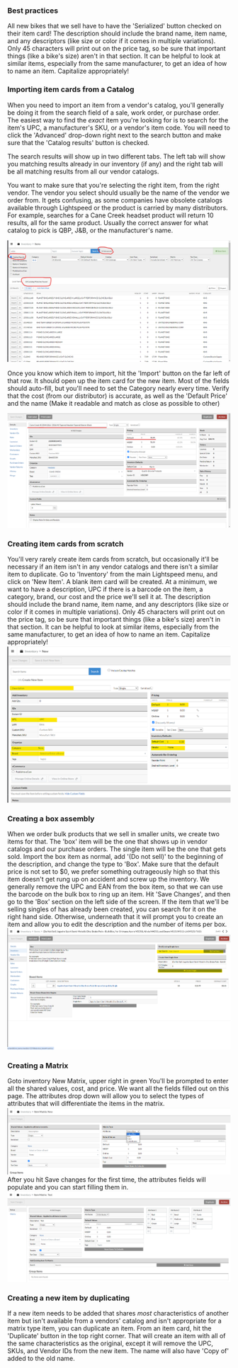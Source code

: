 ### Best practices
All new bikes that we sell have to have the 'Serialized' button checked on their item card! 
The description should include the brand name, item name, and any descriptors (like size or color if it comes in multiple variations). Only 45 characters will print out on the price tag, so be sure that important things (like a bike's size) aren't in that section. It can be helpful to look at similar items, especially from the same manufacturer, to get an idea of how to name an item. Capitalize appropriately!  


### Importing item cards from a Catalog
When you need to import an item from a vendor's catalog, you'll generally be doing it from the search field of a sale, work order, or purchase order. The easiest way to find the *exact* item you're looking for is to search for the item's UPC, a manufacturer's SKU, or a vendor's item code. You will need to click the 'Advanced' drop-down right next to the search button and make sure that the 'Catalog results' button is checked.

The search results will show up in two different tabs. The left tab will show you matching results already in our inventory (if any) and the right tab will be all matching results from all our vendor catalogs.

You want to make sure that you're selecting the right item, from the right vendor. The vendor you select should usually be the name of the vendor we order from. It gets confusing, as some companies have obsolete catalogs available through Lightspeed or the product is carried by many distributors. For example, searches for a Cane Creek headset product will return 10 results, all for the same product. 
Usually the correct answer for what catalog to pick is QBP, J&B, or the manufacturer's name. 

![image](images/catalogresults.png)   

Once you know which item to import, hit the 'Import' button on the far left of that row. It should open up the item card for the new item. Most of the fields should auto-fill, but you'll need to set the Category nearly every time. Verify that the cost (from our distributor) is accurate, as well as the 'Default Price' and the name (Make it readable and match as close as possible to other)

![image](images/itemcard.png)

### Creating item cards from scratch
You'll very rarely create item cards from scratch, but occasionally it'll be necessary if an item isn't in any vendor catalogs and there isn't a similar item to duplicate. 
Go to 'Inventory' from the main Lightspeed menu, and click on 'New Item'. A blank item card will be created. At a minimum, we want to have a description, UPC if there is a barcode on the item, a category, brand, our cost and the price we'll sell it at. The description should include the brand name, item name, and any descriptors (like size or color if it comes in multiple variations). Only 45 characters will print out on the price tag, so be sure that important things (like a bike's size) aren't in that section. It can be helpful to look at similar items, especially from the same manufacturer, to get an idea of how to name an item. Capitalize appropriately!  
![image](images/itemfromscratch.png)

### Creating a box assembly
When we order bulk products that we sell in smaller units, we create two items for that. The 'box' item will be the one that shows up in vendor catalogs and our purchase orders. The single item will be the one that gets sold. Import the box item as normal, add '(Do not sell)' to the beginning of the description, and change the type to 'Box'. Make sure that the default price is not set to $0, we prefer something outrageously high so that this item doesn't get rung up on accident and screw up the inventory. We generally remove the UPC and EAN from the box item, so that we can use the barcode on the bulk box to ring up an item. Hit 'Save Changes', and then go to the 'Box' section on the left side of the screen.
If the item that we'll be selling singles of has already been created, you can search for it on the right hand side. Otherwise, underneath that it will prompt you to create an item and allow you to edit the description and the number of items per box. 
![image](images/boxitem.png)

### Creating a Matrix 
Goto inventory
New Matrix, upper right in green
You'll be prompted to enter all the shared values, cost, and price. We want all the fields filled out on this page.
The attributes drop down will allow you to select the types of attributes that will differentiate the items in the matrix.
![image](images/matrix.png) 
After you hit Save changes for the first time, the attributes fields will populate and you can start filling them in. 
![image](images/matrix2.png)

### Creating a new item by duplicating
If a new item needs to be added that shares *most* characteristics of another item but isn't available from a vendors' catalog and isn't appropriate for a matrix type item, you can duplicate an item. From an item card, hit the 'Duplicate' button in the top right corner. That will create an item with all of the same characteristics as the original, except it will remove the UPC, SKUs, and Vendor IDs from the new item. The name will also have 'Copy of' added to the old name. 